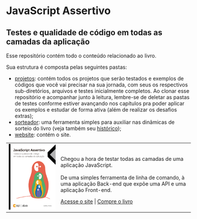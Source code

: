 # JavaScript Assertivo
## Testes e qualidade de código em todas as camadas da aplicação

Esse repositório contém todo o conteúdo relacionado ao livro.

Sua estrutura é composta pelas seguintes pastas:
-  [projetos](./projetos): contém todos os projetos que serão testados e exemplos de códigos que você vai precisar na sua jornada, com seus os respectivos sub-diretórios, arquivos e testes inicialmente completos. Ao clonar esse repositório e acompanhar junto à leitura, lembre-se de deletar as pastas de testes conforme estiver avançando nos capítulos pra poder aplicar os exemplos e estudar de forma ativa (além de realizar os desafios extras);
- [sorteador](./sorteador): uma ferramenta simples para auxiliar nas dinâmicas de sorteio do livro (veja também seu [histórico](./sorteador/HISTORY.md));
- [website](./website): contém o site.

<table>
  <tr>
    <td>
      <a href="https://javascriptassertivo.com.br/" target="_blank"><img src="./website/src/images/cover.png" width="350px" /></a>
    </td>
    <td>
      <p>
        Chegou a hora de testar todas as camadas de uma aplicação JavaScript.
        <br /><br />
        De uma simples ferramenta de linha de comando, à uma aplicação Back-end que expõe uma API e uma aplicação Front-end.
      </p>
      <a href="https://javascriptassertivo.com.br/" target="_blank">Acesse o site</a> | <a href="https://www.casadocodigo.com.br/products/livro-javascript-assertivo" target="_blank">Compre o livro</a>
    </td>
  </tr>
</table>

